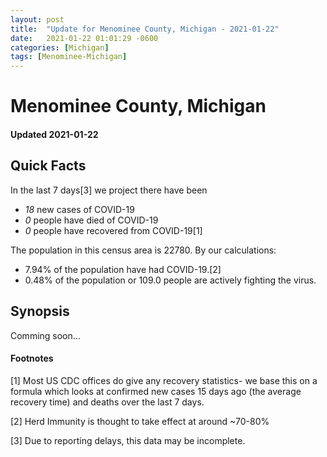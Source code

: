 ```yaml
---
layout: post
title:  "Update for Menominee County, Michigan - 2021-01-22"
date:   2021-01-22 01:01:29 -0600
categories: [Michigan]
tags: [Menominee-Michigan]
---
```


# Menominee County, Michigan
#### Updated 2021-01-22

## Quick Facts

In the last 7 days[3] we project there have been
- *18* new cases of COVID-19
- *0* people have died of COVID-19
- *0* people have recovered from COVID-19[1]

The population in this census area is 22780. By our calculations:
- 7.94% of the population have had COVID-19.[2]
- 0.48% of the population or 109.0 people are actively fighting the virus.

## Synopsis

Comming soon...


#### Footnotes

[1] Most US CDC offices do give any recovery statistics- we base this on a formula which looks at confirmed new cases
15 days ago (the average recovery time) and deaths over the last 7 days.

[2] Herd Immunity is thought to take effect at around ~70-80%

[3] Due to reporting delays, this data may be incomplete.
 
    